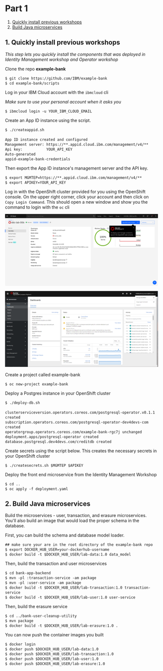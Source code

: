 # Part 1

1. [Quickly install previous workshops](#1-quickly-install-previous-workshops)
1. [Build Java microservices](#2-build-java-microservices)

## 1. Quickly install previous workshops

*This step lets you quickly install the components that was deployed in Identity Management workshop and Operator workshop*

Clone the repo **example-bank**

```text
$ git clone https://github.com/IBM/example-bank
$ cd example-bank/scripts
```

Log in your IBM Cloud account with the `ibmcloud` cli

*Make sure to use your personal account when it asks you*

```text
$ ibmcloud login -u YOUR_IBM_CLOUD_EMAIL
```

Create an App ID instance using the script.

```text
$ ./createappid.sh

App ID instance created and configured
Management server: https://**.appid.cloud.ibm.com/management/v4/**
Api key:           YOUR_API_KEY
Auto-generated
appid-example-bank-credentials
```

Then export the App ID instance's management server and the API key.

```text
$ export MGMTEP=https://**.appid.cloud.ibm.com/management/v4/**
$ export APIKEY=YOUR_API_KEY
```

Log in with the OpenShift cluster provided for you using the OpenShift console. On the upper right corner, click your account and then click on `Copy Login Command`. This should open a new window and show you the command to login with the `oc` cli

![IBM Cloud dashboard](../.gitbook/generic/webconsole.png)

![OpenShift Console](../.gitbook/generic/image%20%283%29.png)

Create a project called example-bank

```text
$ oc new-project example-bank
```

Deploy a Postgres instance in your OpenShift cluster

```text
$ ./deploy-db.sh

clusterserviceversion.operators.coreos.com/postgresql-operator.v0.1.1 created
subscription.operators.coreos.com/postgresql-operator-dev4devs-com created
operatorgroup.operators.coreos.com/example-bank-rgc7j unchanged
deployment.apps/postgresql-operator created
database.postgresql.dev4devs.com/creditdb created
```

Create secrets using the script below. This creates the necessary secrets in your OpenShift cluster

```text
$ ./createsecrets.sh $MGMTEP $APIKEY
```

Deploy the front end microservice from the Identity Management Workshop

```
$ cd ..
$ oc apply -f deployment.yaml
```


## 2. Build Java microservices

Build the microservices - user, transaction, and erasure microservices. You'll also build an image that would load the proper schema in the database.

First, you can build the schema and database model loader.

```
## make sure your are in the root directory of the example-bank repo
$ export DOCKER_HUB_USER=your-dockerhub-username
$ docker build -t $DOCKER_HUB_USER/lab-data:1.0 data_model
```

Then, build the transaction and user microservices

```
$ cd bank-app-backend
$ mvn -pl :transaction-service -am package
$ mvn -pl :user-service -am package
$ docker build -t $DOCKER_HUB_USER/lab-transaction:1.0 transaction-service
$ docker build -t $DOCKER_HUB_USER/lab-user:1.0 user-service
```

Then, build the erasure service

```
$ cd ../bank-user-cleanup-utility
$ mvn package
$ docker build -t $DOCKER_HUB_USER/lab-erasure:1.0 .
```

You can now push the container images you built 

```
$ docker login
$ docker push $DOCKER_HUB_USER/lab-data:1.0
$ docker push $DOCKER_HUB_USER/lab-transaction:1.0
$ docker push $DOCKER_HUB_USER/lab-user:1.0
$ docker push $DOCKER_HUB_USER/lab-erasure:1.0
```
